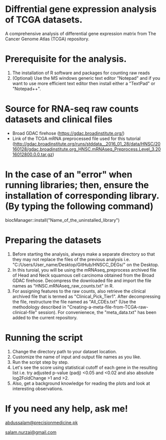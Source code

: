 # Diffrential gene expression analysis of TCGA datasets.
A comprehensive analysis of differential gene expression matrix from The Cancer Genome Atlas (TCGA) repository.

# Prerequisite for the analysis.
1. The installation of R software and packages for counting raw reads 
2. (Optional) Use the MS windows generic text editor "Notepad" and if you want to use more efficient text editor then install either a "TextPad" or "Notepad++".   

# Source for RNA-seq raw counts datasets and clinical files
* Broad GDAC firehose (https://gdac.broadinstitute.org/)
* Link of the TCGA mRNA preprocessed file used for this tutorial (http://gdac.broadinstitute.org/runs/stddata__2016_01_28/data/HNSC/20160128/gdac.broadinstitute.org_HNSC.mRNAseq_Preprocess.Level_3.2016012800.0.0.tar.gz)

# In the case of an "error" when running libraries; then, ensure the installation of corresponding library. (By typing the following command)
biocManager::install("Name_of_the_uninstalled_library")

# Preparing the datasets
1. Before starting the analysis, always make a separate directory so that they may not replace the files of the previous analysis i.e. "C:/Users/User_name/Desktop/GitHub/HNSCC_DEGs/" on the Desktop.   
2. In this turoial, you will be using the mRNAseq_preprocess archived file of Head and Neck squamous cell carcinoma obtained from the Broad GDAC firehose. Decompress the downloaded file and import the file names as "HNSC.mRNAseq_raw_counts.txt" in R.   
3. For assigning features to the raw counts, also retrieve the clinical archived file that is termed as "Clinical_Pick_Tier1". After decompressing the file, restructure the file named as "All_CDEs.txt" (Use the methodology described in "Creating-a-meta-file-from-TCGA-raw-clinical-file" session). For convenienece, the "meta_data.txt" has been added to the current repository. 
# Running the script
1. Change the directory path to your dataset location. 
2. Customize the name of input and output file names as you like. 
3. Run the script step by step.
4. Let's see the score using statistical cutoff of each gene in the resulting list i.e. try adjusted p-value (padj) <0.05 and <0.02 and also absolute log2FoldChange >1 and >2.
5. Also, get a background knowledge for reading the plots and look at interesting observations.  

# If you need any help, ask me!
abdussalam@precisionmedicine.pk

salam.nurzai@gmail.com


